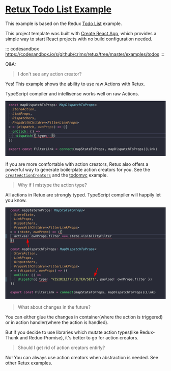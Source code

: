 # [Retux Todo List Example](https://github.com/crimx/retux/tree/master/examples/todos)

This example is based on the Redux [Todo List](https://github.com/reduxjs/redux/blob/master/examples) example.

This project template was built with [Create React App](https://github.com/facebookincubator/create-react-app), which provides a simple way to start React projects with no build configuration needed.

::: codesandbox https://codesandbox.io/s/github/crimx/retux/tree/master/examples/todos
:::

Q&A:

> I don't see any action creator?

Yes! This example shows the ability to use raw Actions with Retux.

TypeScript compiler and intellisense works well on raw Actions.

![action-intellisense](./assets/action-intellisense.gif)

If you are more comfortable with action creators, Retux also offers a powerful way to generate boilerplate action creators for you. See the [`createActionCreators`][createActionCreators] and the [todomvc](https://github.com/crimx/retux/blob/master/examples/todomvc) example.

> Why if I mistype the action type?

All actions in Retux are strongly typed. TypeScript compiler will happily let you know.

![action-mistyped](./assets/action-mistyped.png)

> What about changes in the future?

You can either glue the changes in container(where the action is triggered) or in action handler(where the action is handled).

But if you decide to use libraries which mutate action types(like Redux-Thunk and Redux-Promise), it's better to go for action creators.

> Should I get rid of action creators entirly?

No! You can always use action creators when abstraction is needed. See other Retux examples.

[createActionCreators]: https://retux.js.org/guide/core-concepts.html#create-action-creators
